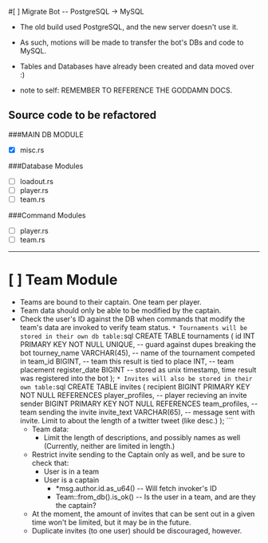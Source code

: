 #[ ] Migrate Bot -- PostgreSQL -> MySQL
* The old build used PostgreSQL, and the new server doesn't use it.
* As such, motions will be made to transfer the bot's DBs and code to MySQL.
* Tables and Databases have already been created and data moved over :)

* note to self: REMEMBER TO REFERENCE THE GODDAMN DOCS.

## Source code to be refactored

###MAIN DB MODULE
* [x] misc.rs

###Database Modules
* [ ] loadout.rs
* [ ] player.rs
* [ ] team.rs

###Command Modules
* [ ] player.rs
* [ ] team.rs

---

# [ ] Team Module
* Teams are bound to their captain. One team per player.
* Team data should only be able to be modified by the captain.
* Check the user's ID against the DB when commands that modify the team's data are invoked to verify team status.
        ```
        * Tournaments will be stored in their own db table:
        ```sql
        CREATE TABLE tournaments 
	(
            id			INT	PRIMARY KEY	NOT NULL	UNIQUE, -- guard against dupes breaking the bot
            tourney_name	VARCHAR(45), 					-- name of the tournament competed in
            team_id 		BIGINT, 					-- team this result is tied to
            place 		INT, 						-- team placement
            register_date 	BIGINT 						-- stored as unix timestamp, time result was registered into the bot
        );
        ```
        * Invites will also be stored in their own table:
        ```sql
        CREATE TABLE invites 
	(
            recipient		BIGINT		PRIMARY KEY	NOT NULL	REFERENCES player_profiles, 	-- player recieving an invite
            sender 		BIGINT		PRIMARY KEY	NOT NULL	REFERENCES team_profiles, 	-- team sending the invite
            invite_text		VARCHAR(65), 									-- message sent with invite. Limit to about the length of a twitter tweet (like desc.)
        );
        ```
	* Team data:
		* Limit the length of descriptions, and possibly names as well (Currently, neither are limited in length.)
	* Restrict invite sending to the Captain only as well, and be sure to check that:
		* User is in a team
		* User is a captain
			* *msg.author.id.as_u64() -- Will fetch invoker's ID
			* Team::from_db().is_ok() -- Is the user in a team, and are they the captain?
	* At the moment, the amount of invites that can be sent out in a given time won't be limited, but it may be in the future.
	* Duplicate invites (to one user) should be discouraged, however.

<!-- toc -->



<!-- tocstop -->
